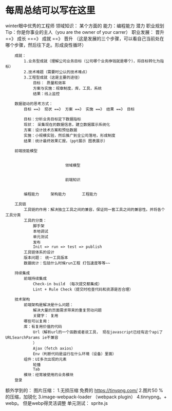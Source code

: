 # 每周总结可以写在这里
winter眼中优秀的工程师
领域知识： 某个方面的
能力：编程能力
潜力
职业规划
	Tip：你是你事业的主人（you are the owner of your carrer）
	职业发展：
		晋升 ==》 成长 ===》 成就 ==》 晋升 （这是发展的三个步骤，可以看自己当前处在哪个步骤，然后往下走。形成良性循环）
		
		成就：
			1.业务型成就（理解公司业务目标（公司哪个业务挣钱就是哪个），将目标转化为指标）
			2.技术难题（需要时公认的技术难点）
			3.工程型成就（这是主要的途径）
				目标： 质量和效率
				方案与实施：规章制度，库，工具，系统
				结果：线上监控
				
		数据驱动的思考方式：
			目标 ==》 现状 ==》 方案 ==》 实施 ==》 结果 ==》 目标
			
			目标：分析业务目标定下数据指标
			现状： 采集现在的数据信息，建立数据展示系统化
			方案：设计技术方案和预估数据
			实施：小规模实验，然后推广到全公司落地，形成制度
			结果：统计最终效果汇报，（ppt展示 图表展示）
		
		前端技能模型
		
		
						      领域模型
		
		
						      前端知识
		
		
			编程能力     架构能力       工程能力
		
		工具链
			工具链的作用：解决独立工具之间的兼容，保证同一套工具之间的兼容性。并将各个工具分类
			工具的分类：
				脚手架
				本地调试
				单元测试
				发布
				Init => run => test => publish
			工具链体系的设计
			版本问题： 统一工具版本
			数据统计：包括什么时候run工程 打包速度等等~~
			
		持续集成
			前端持续集成
				Check-in build （每次提交都集成）
				Lint + Rule Check（提交时检查代码和资源是否合理）
		
		技术架构
			前端架构是解决是什么问题：
				解决大量的页面需求带来的重复劳动问题
				关键字： 复用
			哪些可以复用：
			库：有复用价值的代码
				Url（解析url的一个函数或者说工具， 现在javascript已经有这个api了 URLSearchParams ie不兼容 
				）
				Ajax（fetch axios）
				Env（判断代码是运行在什么环境（设备）里面）
			组件：UI多次出现的元素
				轮播 
				Tab
			模块：经常被使用的业务模块
        登录

额外学到的：
	图片压缩：
		1.无损压缩 免费的  https://tinypng.com/
		2.图片50 %的压缩，加锐化
		3.image-webpack-loader （webpack plugin）
		4.tinnypng。+ webp。 但是webp得灵活调整
单元测试： sprite.js
